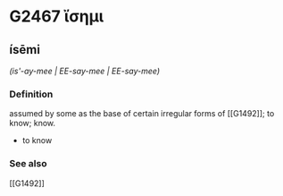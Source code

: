 # G2467 ἴσημι

## ísēmi

_(is'-ay-mee | EE-say-mee | EE-say-mee)_

### Definition

assumed by some as the base of certain irregular forms of [[G1492]]; to know; know.

- to know

### See also

[[G1492]]

